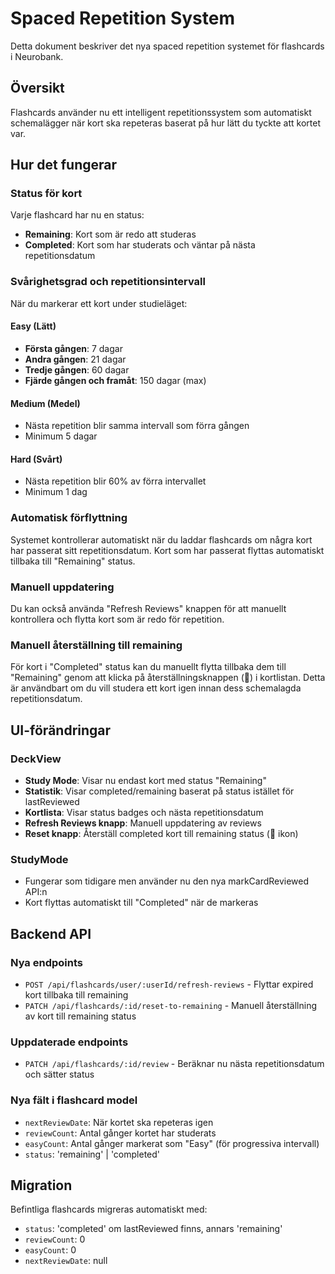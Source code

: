 # Spaced Repetition System

Detta dokument beskriver det nya spaced repetition systemet för flashcards i Neurobank.

## Översikt

Flashcards använder nu ett intelligent repetitionssystem som automatiskt schemalägger när kort ska repeteras baserat på hur lätt du tyckte att kortet var.

## Hur det fungerar

### Status för kort

Varje flashcard har nu en status:

- **Remaining**: Kort som är redo att studeras
- **Completed**: Kort som har studerats och väntar på nästa repetitionsdatum

### Svårighetsgrad och repetitionsintervall

När du markerar ett kort under studieläget:

#### Easy (Lätt)

- **Första gången**: 7 dagar
- **Andra gången**: 21 dagar
- **Tredje gången**: 60 dagar
- **Fjärde gången och framåt**: 150 dagar (max)

#### Medium (Medel)

- Nästa repetition blir samma intervall som förra gången
- Minimum 5 dagar

#### Hard (Svårt)

- Nästa repetition blir 60% av förra intervallet
- Minimum 1 dag

### Automatisk förflyttning

Systemet kontrollerar automatiskt när du laddar flashcards om några kort har passerat sitt repetitionsdatum. Kort som har passerat flyttas automatiskt tillbaka till "Remaining" status.

### Manuell uppdatering

Du kan också använda "Refresh Reviews" knappen för att manuellt kontrollera och flytta kort som är redo för repetition.

### Manuell återställning till remaining

För kort i "Completed" status kan du manuellt flytta tillbaka dem till "Remaining" genom att klicka på återställningsknappen (🔄) i kortlistan. Detta är användbart om du vill studera ett kort igen innan dess schemalagda repetitionsdatum.

## UI-förändringar

### DeckView

- **Study Mode**: Visar nu endast kort med status "Remaining"
- **Statistik**: Visar completed/remaining baserat på status istället för lastReviewed
- **Kortlista**: Visar status badges och nästa repetitionsdatum
- **Refresh Reviews knapp**: Manuell uppdatering av reviews
- **Reset knapp**: Återställ completed kort till remaining status (🔄 ikon)

### StudyMode

- Fungerar som tidigare men använder nu den nya markCardReviewed API:n
- Kort flyttas automatiskt till "Completed" när de markeras

## Backend API

### Nya endpoints

- `POST /api/flashcards/user/:userId/refresh-reviews` - Flyttar expired kort tillbaka till remaining
- `PATCH /api/flashcards/:id/reset-to-remaining` - Manuell återställning av kort till remaining status

### Uppdaterade endpoints

- `PATCH /api/flashcards/:id/review` - Beräknar nu nästa repetitionsdatum och sätter status

### Nya fält i flashcard model

- `nextReviewDate`: När kortet ska repeteras igen
- `reviewCount`: Antal gånger kortet har studerats
- `easyCount`: Antal gånger markerat som "Easy" (för progressiva intervall)
- `status`: 'remaining' | 'completed'

## Migration

Befintliga flashcards migreras automatiskt med:

- `status`: 'completed' om lastReviewed finns, annars 'remaining'
- `reviewCount`: 0
- `easyCount`: 0
- `nextReviewDate`: null
